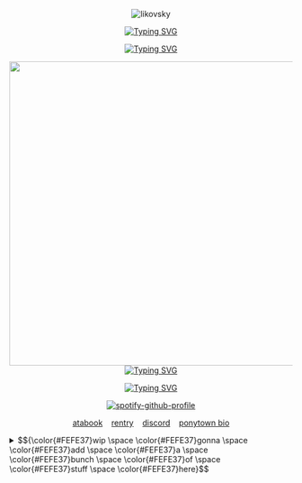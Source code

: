 <p align="center"> <img src="https://komarev.com/ghpvc/?username=likovskyx&label=live%20by%20the%20sword%20die%20by%20the%20sword&color=4BBFE6&style=plastic" alt="likovsky" /> </p>
<div align="center">

<p align="center">
<a href="https://git.io/typing-svg"><img src="https://readme-typing-svg.demolab.com?font=Happy+Monkey&size=25&duration=0.001&pause=1000000&color=D913E8&center=true&vCenter=true&width=435&lines=!+BEST+VIEWED+IN+DARK+MODE+!" alt="Typing SVG" /></a>
</p>
<p align="center">
<a href="https://git.io/typing-svg"><img src="https://readme-typing-svg.demolab.com?font=Happy+Monkey&size=25&duration=0.001&pause=1000000&color=D913E8&center=true&vCenter=true&width=435&lines=!+MIGHT+NOT+BE+MOBILE+FRIENDLY+!" alt="Typing SVG" /></a>
</p>

  
<img src="https://i.ibb.co/VprQ4H7g/boymale.gif" width="597" height="540">
</div>

<div align="center">
<a href="https://git.io/typing-svg"><img src="https://readme-typing-svg.demolab.com?font=Happy+Monkey&size=20&duration=0.001&pause=1000000&color=FEFE37&center=true&vCenter=true&multiline=true&width=435&lines=w1llbyers%E2%80%98%E3%85%A4%231%E3%85%A4fan" alt="Typing SVG" /></a>

  <a href="https://git.io/typing-svg"><img src="https://readme-typing-svg.demolab.com?font=Happy+Monkey&size=20&duration=0.001&pause=1000000&color=FEFE37&center=true&vCenter=true&multiline=true&width=435&lines=6%E2%80%987%E3%85%A4feminist%E3%85%A4btw%E3%85%A4%40ladies" alt="Typing SVG" /></a>
</div>

<div align="center">
  <a href="https://github.com/kittinan/spotify-github-profile">
    <img src="https://spotify-github-profile.kittinanx.com/api/view?uid=nxy9aa2smpdjkrrbx547hnjj0&cover_image=true&theme=natemoo-re&show_offline=false&background_color=121212&interchange=false&bar_color=d913e8&bar_color_cover=false" alt="spotify-github-profile" />
  </a>
</div>





<p align="center">
  <a href="https://blue.atabook.org/">atabook</a>
    &nbsp;&nbsp;
  <a href="Https://rentry.co/wimi">rentry</a>
    &nbsp;&nbsp;
  <a href="https://discordid.netlify.app/?id=1201915598213484607">discord</a>
    &nbsp;&nbsp;
  <a href="https://rentry.co/thefart">ponytown bio</a>
</p>


<details>
  <summary>$${\color{#FEFE37}wip \space \color{#FEFE37}gonna \space \color{#FEFE37}add \space \color{#FEFE37}a \space \color{#FEFE37}bunch \space \color{#FEFE37}of \space \color{#FEFE37}stuff \space \color{#FEFE37}here}$$</summary>
  <p>$${\color{#4BBFE6}wip}$$</p>
</details>
